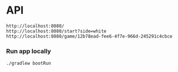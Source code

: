 # API 

`http://localhost:8080/`  
`http://localhost:8080/start?side=white`
`http://localhost:8080/game/12b78ead-fee6-4f7e-966d-245291c4cbce`

### Run app locally

`./gradlew bootRun`